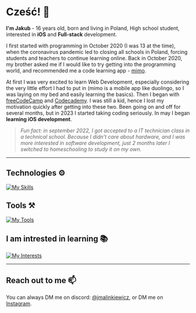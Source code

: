 # Cześć! 👋

**I'm Jakub** - 16 years old, born and living in Poland, High school student, interested in **iOS** and **Full-stack** development.

I first started with programming in October 2020 (I was 13 at the time), when the coronavirus pandemic led to closing all schools in Poland, forcing students and teachers to continue learning online. Back in October 2020, my brother asked me if I would like to try getting into the programming world, and recommended me a code learning app - [mimo](https://mimo.org/).

At first I was very excited to learn Web Development, especially considering the very little effort I had to put in (mimo is a mobile app like duolingo, so I was laying on my bed and easily learning the basics). Then I began with [freeCodeCamp](https://www.freecodecamp.org/) and [Codecademy](https://www.codecademy.com/). I was still a kid, hence I lost my motivation quickly after getting into these two. Been going on and off for several months, but in 2023 I started taking coding seriously. In may I began **learning iOS development**.

> _Fun fact: in september 2022, I got accepted to a IT technician class in a technical school. Because I didn't care about hardware, and I was more interested in software development, just 2 months later I switched to homeschooling to study it on my own._

---

## Technologies ⚙️

[![My Skills](https://skillicons.dev/icons?i=swift,nodejs,js,react,html,css)]()

## Tools ⚒️

[![My Tools](https://skillicons.dev/icons?i=vscode,git,github)]()

## I am intrested in learning 📚

[![My Interests](https://skillicons.dev/icons?i=ts,nextjs,tailwind)]()

---

## Reach out to me 📫

You can always DM me on discord: [@jmalinkiewicz](./), or DM me on [Instagram](https://www.instagram.com/zinkroph).
